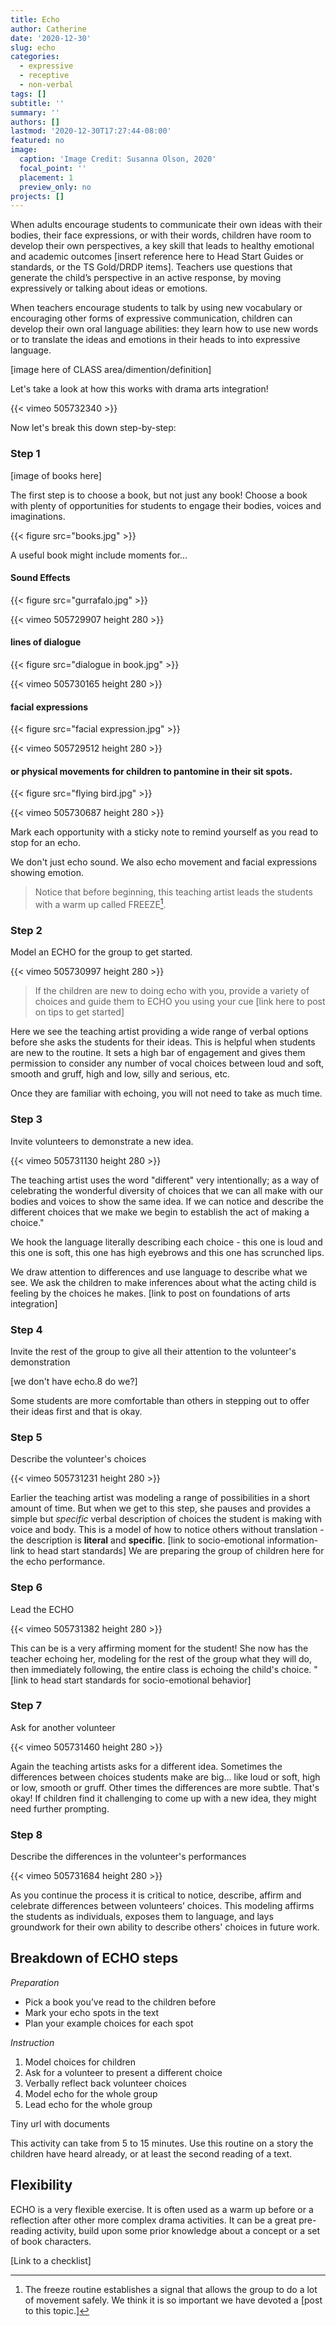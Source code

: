 ```yaml
---
title: Echo
author: Catherine
date: '2020-12-30'
slug: echo
categories:
  - expressive
  - receptive
  - non-verbal
tags: []
subtitle: ''
summary: ''
authors: []
lastmod: '2020-12-30T17:27:44-08:00'
featured: no
image:
  caption: 'Image Credit: Susanna Olson, 2020'
  focal_point: ''
  placement: 1
  preview_only: no
projects: []
---
```

When adults encourage students to communicate their own ideas with their bodies, their face expressions, or with their words, children have room to develop their own perspectives, a key skill that leads to healthy emotional and academic outcomes [insert reference here to Head Start Guides or standards, or the TS Gold/DRDP items]. 
Teachers use questions that generate the child’s perspective in an active response, by moving expressively or talking about ideas or emotions.  

When teachers encourage students to talk by using new vocabulary or encouraging other forms of expressive communication, children can develop their own oral language abilities: they learn how to use new words or to translate the ideas and emotions in their heads to into expressive language. 

[image here of CLASS area/dimention/definition]

Let's take a look at how this works with drama arts integration!

{{< vimeo 505732340 >}}


Now let's break this down step-by-step:

### Step 1

[image of books here]
  
The first step is to choose a book, but not just any book! Choose a book with plenty of opportunities for students to engage their bodies, voices and imaginations. 

{{< figure src="books.jpg" >}}
  
A useful book might include moments for... 

#### Sound Effects

{{< figure src="gurrafalo.jpg" >}} 

{{< vimeo 505729907 height 280 >}}

#### lines of dialogue

{{< figure src="dialogue in book.jpg" >}}

{{< vimeo 505730165 height 280 >}}

#### facial expressions

{{< figure src="facial expression.jpg" >}}

{{< vimeo 505729512 height 280 >}}

#### or physical movements for children to pantomine in their sit spots.

{{< figure src="flying bird.jpg" >}}

{{< vimeo 505730687 height 280 >}}


Mark each opportunity with a sticky note to remind yourself as you read to stop for an echo.

We don't just echo sound. We also echo movement and facial expressions showing emotion.

> Notice that before beginning, this teaching artist leads the students with a warm up called FREEZE[^1]. 

[^1]: The freeze routine establishes a signal that allows the group to do a lot of movement safely. We think it is so important we have devoted a [post to this topic.]

### Step 2

Model an ECHO for the group to get started.

{{< vimeo 505730997 height 280 >}}

> If the children are new to doing echo with you, provide a variety of choices and guide them to ECHO you using your cue [link here to post on tips to get started]

Here we see the teaching artist providing a wide range of verbal options before she asks the students for their ideas. This is helpful when students are new to the routine.  It sets a high bar of engagement and gives them permission to consider any number of vocal choices between loud and soft, smooth and gruff, high and low, silly and serious, etc. 

Once they are familiar with echoing, you will not need to take as much time.

### Step 3

Invite volunteers to demonstrate a new idea.

{{< vimeo 505731130 height 280 >}}

The teaching artist uses the word "different" very intentionally; as a way of celebrating the wonderful diversity of choices that we can all make with our bodies and voices to show the same idea.  If we can notice and describe the different choices that we make we begin to establish the act of making a choice."

We hook the language literally describing each choice - this one is loud and this one is soft, this one has high eyebrows and this one has scrunched lips. 

We draw attention to differences and use language to describe what we see. We ask the children to make inferences about what the acting child is feeling by the choices he makes. [link to post on foundations of arts integration]

### Step 4

Invite the rest of the group to give all their attention to the volunteer's demonstration

[we don't have echo.8 do we?]

Some students are more comfortable than others in stepping out to offer their ideas first and that is okay.  

### Step 5

Describe the volunteer's choices

{{< vimeo 505731231 height 280 >}}

Earlier the teaching artist was modeling a range of possibilities in a short amount of time.  But when we get to this step, she pauses and provides a simple but _specific_ verbal description of choices the student is making with voice and body. This is a model of how to notice others without translation - the description is **literal** and **specific**. [link to socio-emotional information- link to head start standards] We are preparing the group of children here for the echo performance.

### Step 6

Lead the ECHO

{{< vimeo 505731382 height 280 >}}

This can be is a very affirming moment for the student! She now has the teacher echoing her, modeling for the rest of the group what they will do, then immediately following, the entire class is echoing the child's choice. "  [link to head start standards for socio-emotional behavior]

### Step 7

Ask for another volunteer

{{< vimeo 505731460 height 280 >}}

Again the teaching artists asks for a different idea.  Sometimes the differences between choices students make are big... like loud or soft, high or low, smooth or gruff.  Other times the differences are more subtle. That's okay! If children find it challenging to come up with a new idea, they might need further prompting.  

### Step 8

Describe the differences in the volunteer's performances

{{< vimeo 505731684 height 280 >}}

As you continue the process it is critical to notice, describe, affirm and celebrate differences between volunteers’ choices. This modeling affirms the students as individuals, exposes them to language, and lays groundwork for their own ability to describe others' choices in future work.  

## Breakdown of ECHO steps

_Preparation_
- Pick a book you’ve read to the children before 
- Mark your echo spots in the text
- Plan your example choices for each spot

_Instruction_

1. Model choices for children 
2. Ask for a volunteer to present a different choice
3. Verbally reflect back volunteer choices 
4. Model echo for the whole group
5. Lead echo for the whole group

Tiny url with documents 

This activity can take from 5 to 15 minutes. Use this routine on a story the children have heard already, or at least the second reading of a text. 

## Flexibility 
ECHO is a very flexible exercise.  It is often used as a warm up before or a reflection after other more complex drama activities.  It can be a great pre-reading activity, build upon some prior knowledge about a concept or a set of book characters. 

[Link to a checklist]


